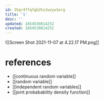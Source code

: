 ```yaml
---
id: 35qr4ffqfgb2hz2wzyw1erg
title: '1'
desc: ''
updated: 1654530814252
created: 1654530814252
---
```

![[Screen Shot 2021-11-07 at 4.22.17 PM.png]]
# references
- [[continuous random variable]]
- [[random variable]]
- [[independent random variables]]
- [[joint probabability density function]]
